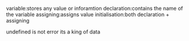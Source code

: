 variable:stores any value or inforamtion
declaration:contains the name of the variable
assigning:assigns value
initialisation:both declaration + assigning


undefined is not error its a king of data